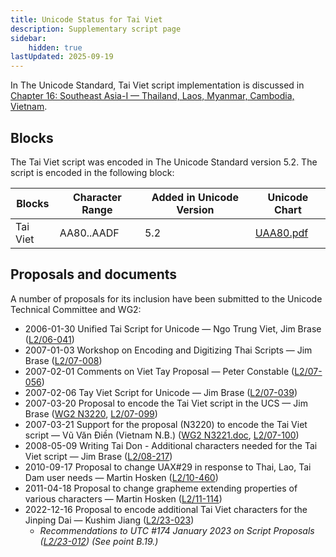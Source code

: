 ```yaml
---
title: Unicode Status for Tai Viet
description: Supplementary script page
sidebar:
    hidden: true
lastUpdated: 2025-09-19
---
```


In The Unicode Standard, Tai Viet script implementation is discussed in [Chapter 16: Southeast Asia-I — Thailand, Laos, Myanmar, Cambodia, Vietnam](https://www.unicode.org/versions/latest/core-spec/chapter-16/#G59747).

## Blocks

The Tai Viet script was encoded in The Unicode Standard version 5.2. The script is encoded in the following block:

| Blocks | Character Range | Added in Unicode Version | Unicode Chart |
| ------ | --------------- | ------------------------ | ------------- |
| Tai Viet | AA80..AADF | 5.2 | [UAA80.pdf](http://www.unicode.org/charts/PDF/UAA80.pdf) |

## Proposals and documents

A number of proposals for its inclusion have been submitted to the Unicode Technical Committee and WG2:
- 2006-01-30 Unified Tai Script for Unicode — Ngo Trung Viet, Jim Brase ([L2/06-041](http://www.unicode.org/cgi-bin/GetMatchingDocs.pl?L2/06-041))
- 2007-01-03 Workshop on Encoding and Digitizing Thai Scripts — Jim Brase ([L2/07-008](http://www.unicode.org/cgi-bin/GetMatchingDocs.pl?L2/07-008))
- 2007-02-01 Comments on Viet Tay Proposal — Peter Constable ([L2/07-056](http://www.unicode.org/cgi-bin/GetMatchingDocs.pl?L2/07-056))
- 2007-02-06 Tay Viet Script for Unicode — Jim Brase ([L2/07-039](http://www.unicode.org/cgi-bin/GetMatchingDocs.pl?L2/07-039))
- 2007-03-20 Proposal to encode the Tai Viet script in the UCS — Jim Brase ([WG2 N3220](https://www.unicode.org/wg2/docs/n3220.pdf), [L2/07-099](http://www.unicode.org/cgi-bin/GetMatchingDocs.pl?L2/07-099))
- 2007-03-21 Support for the proposal (N3220) to encode the Tai Viet script — Vũ Văn Điền (Vietnam N.B.) ([WG2 N3221.doc](https://www.unicode.org/wg2/docs/n3221.doc), [L2/07-100](http://www.unicode.org/cgi-bin/GetMatchingDocs.pl?L2/07-100))
- 2008-05-09 Writing Tai Don - Additional characters needed for the Tai Viet script — Jim Brase ([L2/08-217](http://www.unicode.org/cgi-bin/GetMatchingDocs.pl?L2/08-217))
- 2010-09-17 Proposal to change UAX#29 in response to Thai, Lao, Tai Dam user needs — Martin Hosken ([L2/10-460](http://www.unicode.org/cgi-bin/GetMatchingDocs.pl?L2/10-460))
- 2011-04-18 Proposal to change grapheme extending properties of various characters — Martin Hosken ([L2/11-114](http://www.unicode.org/cgi-bin/GetMatchingDocs.pl?L2/11-114))
- 2022-12-16 Proposal to encode additional Tai Viet characters for the Jinping Dai — Kushim Jiang ([L2/23-023](http://www.unicode.org/cgi-bin/GetMatchingDocs.pl?L2/23-023))
  - _Recommendations to UTC #174 January 2023 on Script Proposals ([L2/23-012](https://www.unicode.org/cgi-bin/GetMatchingDocs.pl?L2/23-012)) (See point B.19.)_
